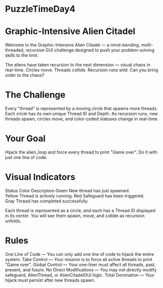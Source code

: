 # PuzzleTimeDay4
# Graphic-Intensive Alien Citadel 

Welcome to the Graphic-Intensive Alien Citadel — a mind-bending, multi-threaded, recursive GUI challenge designed to push your problem-solving skills to the limit.

The aliens have taken recursion to the next dimension — visual chaos in real-time. Circles move. Threads collide. Recursion runs wild. Can you bring order to the chaos?

# The Challenge

Every "thread" is represented by a moving circle that spawns more threads.
Each circle has its own unique Thread ID and Depth.
As recursion runs, new threads spawn, circles move, and color-coded statuses change in real-time.

# Your Goal
Hijack the alien_loop and force every thread to print "Game over".
Do it with just one line of code.

# Visual Indicators

Status	Color	Description
Green	New thread has just spawned.	
Yellow	Thread is actively running.	
Red	Safeguard has been triggered.	
Gray	Thread has completed successfully.	

Each thread is represented as a circle, and each has a Thread ID displayed in its center.
You will see them spawn, move, and collide as recursion unfolds.

# Rules

One Line of Code — You can only add one line of code to hijack the entire system.
Take Control — Your mission is to force all active threads to print "Game over".
Global Control — Your one-liner must affect all threads, past, present, and future.
No Direct Modifications — You may not directly modify safeguard, AlienThread, or AlienCitadelGUI logic.
Total Domination — Your hijack must persist after new threads spawn.
